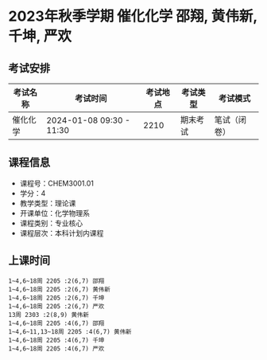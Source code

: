 # 2023年秋季学期 催化化学 邵翔, 黄伟新, 千坤, 严欢




## 考试安排

| 考试名称 | 考试时间 | 考试地点 | 考试类型 | 考试模式 |
| -------- | -------- | -------- | -------- | -------- |
| 催化化学 | 2024-01-08 09:30 - 11:30 | 2210 | 期末考试 | 笔试（闭卷） |





## 课程信息

- 课程号：CHEM3001.01
- 学分：4
- 教学类型：理论课
- 开课单位：化学物理系
- 课程类别：专业核心
- 课程层次：本科计划内课程

## 上课时间

```
1~4,6~18周 2205 :2(6,7) 邵翔
1~4,6~18周 2205 :2(6,7) 黄伟新
1~4,6~18周 2205 :2(6,7) 千坤
1~4,6~18周 2205 :2(6,7) 严欢
13周 2303 :2(8,9) 黄伟新
1~4,6~18周 2205 :4(6,7) 邵翔
1~4,6~11,13~18周 2205 :4(6,7) 黄伟新
1~4,6~18周 2205 :4(6,7) 千坤
1~4,6~18周 2205 :4(6,7) 严欢
```

